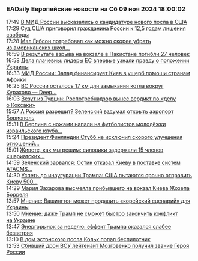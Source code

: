 <h3>EADaily Европейские новости на Сб 09 ноя 2024 18:00:02</h3>
<div class="rss">
  <span class="smaller gray hspace">17:49</span>
  <a class="nodecor" href="https://eadaily.com/ru/news/2024/11/09/v-mid-rossii-vyskazalis-o-kandidature-novogo-posla-v-ssha">В МИД России высказались о кандидатуре нового посла в США</a>
</div>
<div class="rss">
  <span class="smaller gray hspace">17:29</span>
  <a class="nodecor" href="https://eadaily.com/ru/news/2024/11/09/sud-ssha-prigovoril-grazhdanina-rossii-k-125-godam-lisheniya-svobody">Суд США приговорил гражданина России к 12,5 годам лишения свободы</a>
</div>
<div class="rss">
  <span class="smaller gray hspace">17:28</span>
  <a class="nodecor" href="https://eadaily.com/ru/news/2024/11/09/mel-gibson-potreboval-kak-mozhno-skoree-ubrat-iz-amerikanskih-shkol-simvoliku-lgbt">Мэл Гибсон потребовал как можно скорее убрать из американских школ...</a>
</div>
<div class="rss">
  <span class="smaller gray hspace">16:59</span>
  <a class="nodecor" href="https://eadaily.com/ru/news/2024/11/09/v-rezultate-vzryva-na-vokzale-v-pakistane-pogibli-27-chelovek">В результате взрыва на вокзале в Пакистане погибли 27 человек</a>
</div>
<div class="rss">
  <span class="smaller gray hspace">16:58</span>
  <a class="nodecor" href="https://eadaily.com/ru/news/2024/11/09/dela-plachevny-lidery-es-vpervye-uznali-pravdu-o-polozhenii-ukrainy">Дела плачевны: лидеры ЕС впервые узнали правду о положении Украины</a>
</div>
<div class="rss">
  <span class="smaller gray hspace">16:33</span>
  <a class="nodecor" href="https://eadaily.com/ru/news/2024/11/09/mid-rossii-zapad-finansiruet-kiev-v-ushcherb-pomoshchi-stranam-afriki">МИД России: Запад финансирует Киев в ущерб помощи странам Африки</a>
</div>
<div class="rss">
  <span class="smaller gray hspace">16:25</span>
  <a class="nodecor" href="https://eadaily.com/ru/news/2024/11/09/vs-rossii-ostalos-17-km-dlya-zamykaniya-kotla-vokrug-kurahovo-deep-state">ВС России осталось 17 км для замыкания котла вокруг Курахово — Deep...</a>
</div>
<div class="rss">
  <span class="smaller gray hspace">16:03</span>
  <a class="nodecor" href="https://eadaily.com/ru/news/2024/11/09/vezut-iz-turcii-rospotrebnadzor-vynes-verdikt-po-delu-o-koksaki">Везут из Турции: Роспотребнадзор вынес вердикт по «делу о Коксаки»</a>
</div>
<div class="rss">
  <span class="smaller gray hspace">15:57</span>
  <a class="nodecor" href="https://eadaily.com/ru/news/2024/11/09/a-rossiya-razreshit-zelenskiy-vzdumal-otkryt-aeroport-borispol">А Россия разрешит? Зеленский вздумал открыть аэропорт Борисполь</a>
</div>
<div class="rss">
  <span class="smaller gray hspace">15:31</span>
  <a class="nodecor" href="https://eadaily.com/ru/news/2024/11/09/v-berline-s-nozhami-napali-na-futbolistov-molodyozhki-izrailskogo-kluba-tus-makkabi">В Берлине с ножами напали на футболистов молодёжки израильского клуба...</a>
</div>
<div class="rss">
  <span class="smaller gray hspace">15:24</span>
  <a class="nodecor" href="https://eadaily.com/ru/news/2024/11/09/prezident-finlyandii-stubb-ne-isklyuchil-skorogo-uluchsheniya-otnosheniy-s-rossiey">Президент Финляндии Стубб не исключил скорого улучшения отношений...</a>
</div>
<div class="rss">
  <span class="smaller gray hspace">15:01</span>
  <a class="nodecor" href="https://eadaily.com/ru/news/2024/11/09/zhivete-kak-my-reshim-siloviki-zaderzhali-15-chlenov-shariatskih-patruley-na-kavkaze">Живете, как мы решим: силовики задержали 15 членов «шариатских...</a>
</div>
<div class="rss">
  <span class="smaller gray hspace">14:59</span>
  <a class="nodecor" href="https://eadaily.com/ru/news/2024/11/09/zelenskiy-zarvalsya-ostin-otkazal-kievu-v-postavke-sistem-atacms-v-obhod-drugih">Зеленский зарвался: Остин отказал Киеву в поставке систем ATACMS...</a>
</div>
<div class="rss">
  <span class="smaller gray hspace">14:30</span>
  <a class="nodecor" href="https://eadaily.com/ru/news/2024/11/09/uspet-do-inauguracii-trampa-ssha-pytayutsya-srochno-otpravit-kievu-500-raket">Успеть до инаугурации Трампа: США пытаются срочно отправить Киеву 500...</a>
</div>
<div class="rss">
  <span class="smaller gray hspace">14:29</span>
  <a class="nodecor" href="https://eadaily.com/ru/news/2024/11/09/mariya-zaharova-vysmeyala-pribyvshego-na-vokzal-kieva-zhozepa-borrelya">Мария Захарова высмеяла прибывшего на вокзал Киева Жозепа Борреля</a>
</div>
<div class="rss">
  <span class="smaller gray hspace">13:57</span>
  <a class="nodecor" href="https://eadaily.com/ru/news/2024/11/09/mnenie-vashington-mozhet-prodavit-koreyskiy-scenariy-dlya-ukrainy">Мнение: Вашингтон может продавить «корейский сценарий» для Украины</a>
</div>
<div class="rss">
  <span class="smaller gray hspace">13:50</span>
  <a class="nodecor" href="https://eadaily.com/ru/news/2024/11/09/mnenie-dazhe-tramp-ne-smozhet-bystro-zakonchit-konflikt-na-ukraine">Мнение: даже Трамп не сможет быстро закончить конфликт на Украине</a>
</div>
<div class="rss">
  <span class="smaller gray hspace">13:47</span>
  <a class="nodecor" href="https://eadaily.com/ru/news/2024/11/09/energorynok-za-nedelyu-effekt-trampa-okazalsya-slabee-bezvetriya">Энергорынок за неделю: эффект Трампа оказался слабее безветрия</a>
</div>
<div class="rss">
  <span class="smaller gray hspace">13:10</span>
  <a class="nodecor" href="https://eadaily.com/ru/news/2024/11/09/v-dom-estonskogo-posla-kolk-popal-bespilotnik">В дом эстонского посла Кольк попал беспилотник</a>
</div>
<div class="rss">
  <span class="smaller gray hspace">12:53</span>
  <a class="nodecor" href="https://eadaily.com/ru/news/2024/11/09/sbivshiy-dron-vsu-leytenant-mozgovenko-poluchil-zvanie-geroya-rossii">Сбивший дрон ВСУ лейтенант Мозговенко получил звание Героя России</a>
</div>